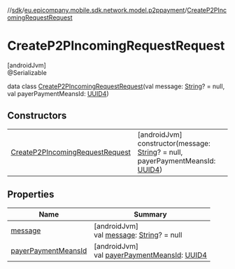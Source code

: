 //[sdk](../../../index.md)/[eu.epicompany.mobile.sdk.network.model.p2ppayment](../index.md)/[CreateP2PIncomingRequestRequest](index.md)

# CreateP2PIncomingRequestRequest

[androidJvm]\
@Serializable

data class [CreateP2PIncomingRequestRequest](index.md)(val message: [String](https://kotlinlang.org/api/latest/jvm/stdlib/kotlin/-string/index.html)? = null, val payerPaymentMeansId: [UUID4](../../eu.epicompany.mobile.android.datatypes/index.md#229649042%2FClasslikes%2F462465411))

## Constructors

| | |
|---|---|
| [CreateP2PIncomingRequestRequest](-create-p2-p-incoming-request-request.md) | [androidJvm]<br>constructor(message: [String](https://kotlinlang.org/api/latest/jvm/stdlib/kotlin/-string/index.html)? = null, payerPaymentMeansId: [UUID4](../../eu.epicompany.mobile.android.datatypes/index.md#229649042%2FClasslikes%2F462465411)) |

## Properties

| Name | Summary |
|---|---|
| [message](message.md) | [androidJvm]<br>val [message](message.md): [String](https://kotlinlang.org/api/latest/jvm/stdlib/kotlin/-string/index.html)? = null |
| [payerPaymentMeansId](payer-payment-means-id.md) | [androidJvm]<br>val [payerPaymentMeansId](payer-payment-means-id.md): [UUID4](../../eu.epicompany.mobile.android.datatypes/index.md#229649042%2FClasslikes%2F462465411) |

